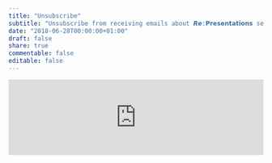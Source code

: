```yaml
---
title: "Unsubscribe"
subtitle: "Unsubscribe from receiving emails about 𝙍𝙚:𝗣𝗿𝗲𝘀𝗲𝗻𝘁𝗮𝘁𝗶𝗼𝗻𝘀 seminars"
date: "2018-06-28T00:00:00+01:00"
draft: false
share: true
commentable: false
editable: false
---
```


<iframe class="nettskjema-iframe" src="https://nettskjema.no/a/222763?embed=1" title="Re: Unsubscribe" frameborder="0" width="100%">Hvis du kan lese dette, støtter ikke nettleseren din iframes.</iframe>
